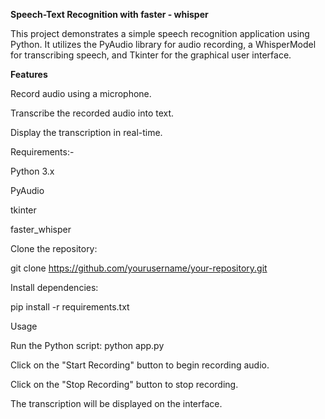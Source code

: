 **Speech-Text Recognition with faster - whisper**

This project demonstrates a simple speech recognition application using Python. It utilizes the PyAudio library for audio recording, 
a WhisperModel for transcribing speech, and Tkinter for the graphical user interface.


**Features**

Record audio using a microphone.

Transcribe the recorded audio into text.

Display the transcription in real-time.


Requirements:-

Python 3.x

PyAudio

tkinter

faster_whisper


Clone the repository:

git clone https://github.com/yourusername/your-repository.git


Install dependencies:

pip install -r requirements.txt

Usage

Run the Python script:
python app.py

Click on the "Start Recording" button to begin recording audio.

Click on the "Stop Recording" button to stop recording.

The transcription will be displayed on the interface.
